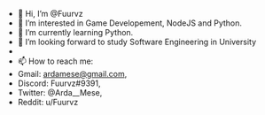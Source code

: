 - 👋 Hi, I’m @Fuurvz
- 👀 I’m interested in Game Developement, NodeJS and Python.
- 🌱 I’m currently learning Python.
- 💞️ I’m looking forward to study Software Engineering in University
- 
- 📫 How to reach me:
- Gmail: ardamese@gmail.com, 
- Discord: Fuurvz#9391,
- Twitter: @Arda__Mese,
- Reddit: u/Fuurvz  


<!---
Fuurvz/Fuurvz is a ✨ special ✨ repository because its `README.md` (this file) appears on your GitHub profile.
You can click the Preview link to take a look at your changes.
--->
